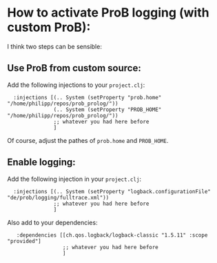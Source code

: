 # How to activate ProB logging (with custom ProB):

I think two steps can be sensible:

## Use ProB from custom source:

Add the following injections to your `project.clj`:

```
  :injections [(.. System (setProperty "prob.home" "/home/philipp/repos/prob_prolog/"))
               (.. System (setProperty "PROB_HOME" "/home/philipp/repos/prob_prolog/"))
               ;; whatever you had here before
               ]
```

Of course, adjust the pathes of `prob.home` and `PROB_HOME`.

## Enable logging:

Add the following injection in your `project.clj`:

```
  :injections [(.. System (setProperty "logback.configurationFile" "de/prob/logging/fulltrace.xml"))
               ;; whatever you had here before
               ]
```

Also add to your dependencies:

```
   :dependencies [[ch.qos.logback/logback-classic "1.5.11" :scope "provided"]
                  ;; whatever you had here before
                  ]
```
